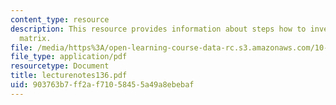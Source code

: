 ```yaml
---
content_type: resource
description: This resource provides information about steps how to inverse of a square
  matrix.
file: /media/https%3A/open-learning-course-data-rc.s3.amazonaws.com/10-34-numerical-methods-applied-to-chemical-engineering-fall-2005/903763b7ff2af71058455a49a8ebebaf_lecturenotes136.pdf
file_type: application/pdf
resourcetype: Document
title: lecturenotes136.pdf
uid: 903763b7-ff2a-f710-5845-5a49a8ebebaf
---
```

